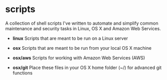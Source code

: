 scripts
=======

A collection of shell scripts I've written to automate and simplify common maintenance and security tasks in Linux, OS X and Amazon Web Services.

- **linux** Scripts that are meant to be run on a Linux server

- **osx** Scripts that are meant to be run from your local OS X machine

- **osx/aws** Scripts for working with Amazon Web Services (AWS)

- **osx/git** Place these files in your OS X home folder (~/) for advanced git functions